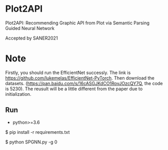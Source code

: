 # Plot2API
Plot2API: Recommending Graphic API from Plot via Semantic Parsing Guided Neural Network

Accepted by SANER2021

# Note
Firstly, you should run the EfficientNet successly. The link is https://github.com/lukemelas/EfficientNet-PyTorch. 
Then download the datasets. (https://pan.baidu.com/s/16cASGJKdCO1RovJOzcQY7Q, the code is 5230).
The reusult will be a little different from the paper due to initialization.

## Run
- python>=3.6

$ pip install -r requirements.txt

$ python SPGNN.py -g 0

